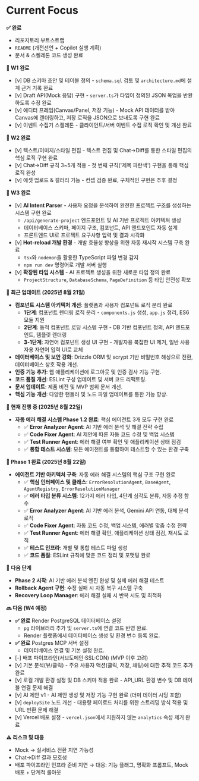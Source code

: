 # Current Focus

**✅ 완료**

- 리포지토리 부트스트랩
- `README` (개전선언 + Copilot 실행 계획)
- 문서 & 스켈레톤 코드 생성 완료

**📍 W1 완료**

- [v] DB 스키마 초안 및 테이블 정의 - `schema.sql` 검토 및 `architecture.md`에 설계 근거 기록 완료
- [v] Draft API(Mock 응답) 구현 - `server.ts`가 타입이 정의된 JSON 목업을 반환하도록 수정 완료
- [v] 에디터 프레임(Canvas/Panel, 저장 기능) - Mock API 데이터를 받아 Canvas에 렌더링하고, 저장 로직을 JSON으로 보내도록 구현 완료
- [v] 이벤트 수집기 스켈레톤 - 클라이언트/서버 이벤트 수집 로직 확인 및 개선 완료

**📍 W2 완료**

- [v] 텍스트/이미지/스타일 편집 - 텍스트 편집 및 Chat->Diff를 통한 스타일 편집의 핵심 로직 구현 완료
- [v] Chat→Diff 규칙 3~5개 적용 - 첫 번째 규칙('제목 파란색') 구현을 통해 핵심 로직 완성
- [v] 에셋 업로드 & 갤러리 기능 - 컨셉 검증 완료, 구체적인 구현은 추후 결정

**📍 W3 완료**

- [v] **AI Intent Parser** - 사용자 요청을 분석하여 완전한 프로젝트 구조를 생성하는 시스템 구현 완료
  - `/api/generate-project` 엔드포인트 및 AI 기반 프로젝트 아키텍처 생성
  - 데이터베이스 스키마, 페이지 구조, 컴포넌트, API 엔드포인트 자동 설계
  - 프론트엔드 UI로 프로젝트 요구사항 입력 및 결과 시각화
- [v] **Hot-reload 개발 환경** - 개발 효율성 향상을 위한 자동 재시작 시스템 구축 완료
  - `tsx`와 `nodemon`을 활용한 TypeScript 파일 변경 감지
  - `npm run dev` 명령어로 개발 서버 실행
- [v] **확장된 타입 시스템** - AI 프로젝트 생성을 위한 새로운 타입 정의 완료
  - `ProjectStructure`, `DatabaseSchema`, `PageDefinition` 등 타입 안전성 확보

**📍 최근 업데이트 (2025년 8월 21일)**

- **컴포넌트 시스템 아키텍처 개선**: 플랫폼과 사용자 컴포넌트 로직 분리 완료
  - **1단계**: 컴포넌트 렌더링 로직 분리 - `components.js` 생성, `app.js` 정리, ES6 모듈 지원
  - **2단계**: 동적 컴포넌트 로딩 시스템 구현 - DB 기반 컴포넌트 정의, API 엔드포인트, 템플릿 렌더링
  - **3-1단계**: 자연어 컴포넌트 생성 UI 구현 - 개발자용 복잡한 UI 제거, 일반 사용자용 자연어 입력 UI로 교체
- **데이터베이스 및 보안 강화**: Drizzle ORM 및 scrypt 기반 비밀번호 해싱으로 전환, 데이터베이스 상호 작용 개선.
- **인증 기능 추가**: 웹 애플리케이션에 로그아웃 및 인증 검사 기능 구현.
- **코드 품질 개선**: ESLint 구성 업데이트 및 서버 코드 리팩토링.
- **문서 업데이트**: 제품 비전 및 MVP 범위 문서 개선.
- **핵심 기능 개선**: 다양한 핸들러 및 노드 파일 업데이트를 통한 기능 향상.

**📍 현재 진행 중 (2025년 8월 22일)**

- **자동 에러 해결 시스템 Phase 1.2 완료**: 핵심 에이전트 3개 모두 구현 완료
  - ✅ **Error Analyzer Agent**: AI 기반 에러 분석 및 해결 전략 수립
  - ✅ **Code Fixer Agent**: AI 제안에 따른 자동 코드 수정 및 백업 시스템
  - ✅ **Test Runner Agent**: 에러 해결 여부 확인 및 애플리케이션 상태 점검
  - ✅ **통합 테스트 시스템**: 모든 에이전트를 통합하여 테스트할 수 있는 환경 구축

**📍 Phase 1 완료 (2025년 8월 22일)**

- **에이전트 기반 아키텍처 구축**: 자동 에러 해결 시스템의 핵심 구조 구현 완료
  - ✅ **핵심 인터페이스 및 클래스**: `ErrorResolutionAgent`, `BaseAgent`, `AgentRegistry`, `ErrorResolutionManager`
  - ✅ **에러 타입 분류 시스템**: 12가지 에러 타입, 4단계 심각도 분류, 자동 추정 함수
  - ✅ **Error Analyzer Agent**: AI 기반 에러 분석, Gemini API 연동, 대체 분석 로직
  - ✅ **Code Fixer Agent**: 자동 코드 수정, 백업 시스템, 에러별 맞춤 수정 전략
  - ✅ **Test Runner Agent**: 에러 해결 확인, 애플리케이션 상태 점검, 재시도 로직
  - ✅ **테스트 인프라**: 개별 및 통합 테스트 파일 생성
  - ✅ **코드 품질**: ESLint 규칙에 맞춘 코드 정리 및 포맷팅 완료

**📍 다음 단계**

- **Phase 2 시작**: AI 기반 에러 분석 엔진 완성 및 실제 에러 해결 테스트
- **Rollback Agent 구현**: 수정 실패 시 자동 복구 시스템 구축
- **Recovery Loop Manager**: 에러 해결 실패 시 반복 시도 및 최적화

**🔜 다음 (W4 예정)**

- **✅ 완료** Render PostgreSQL 데이터베이스 설정
  - `pg` 라이브러리 추가 및 `server.ts`에 연결 코드 반영 완료.
  - Render 플랫폼에서 데이터베이스 생성 및 환경 변수 등록 완료.
- **✅ 완료** Postgres MCP 서버 설정
  - 데이터베이스 연결 및 기본 설정 완료.
- [-] 배포 파이프라인(서브도메인·SSL·CDN) (MVP 이후 고려)
- [v] 기본 분석(뷰/클릭) - 주요 사용자 액션(클릭, 저장, 채팅)에 대한 추적 코드 추가 완료
- [v] 로컬 개발 환경 설정 및 DB 스키마 적용 완료 - API_URL 환경 변수 및 DB 테이블 연결 문제 해결
- [v] AI 제안 v1 - AI 제안 생성 및 저장 기능 구현 완료 (더미 데이터 시딩 포함)
- [v] `deploySite` 노드 개선 - 대용량 페이로드 처리를 위한 스트리밍 방식 적용 및 URL 반환 문제 해결
- [v] Vercel 배포 설정 - `vercel.json`에서 지원하지 않는 `analytics` 속성 제거 완료

**⚠️ 리스크 및 대응**

- Mock → 실서비스 전환 지연 가능성
- Chat→Diff 결과 모호성
- 배포 파이프라인 인프라 준비 지연
  → 대응: 기능 플래그, 명확화 프롬프트, Mock 배포 + 단계적 롤아웃
